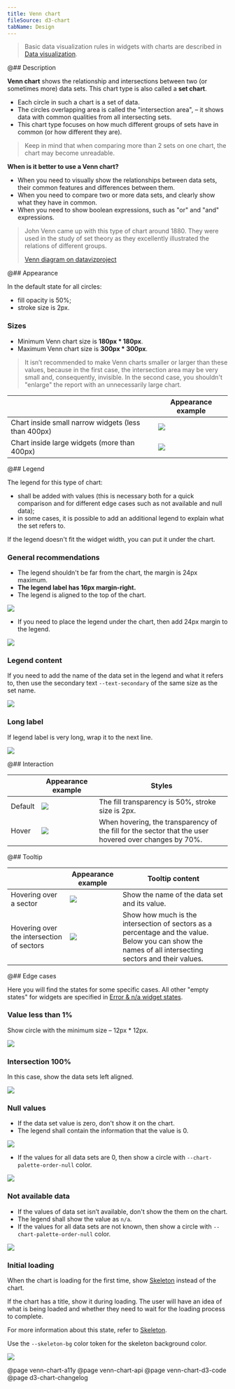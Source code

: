 ```yaml
---
title: Venn chart
fileSource: d3-chart
tabName: Design
---
```


> Basic data visualization rules in widgets with charts are described in [Data visualization](/data-display/d3-chart).

@## Description

**Venn chart** shows the relationship and intersections between two (or sometimes more) data sets. This chart type is also called a **set chart**.

- Each circle in such a chart is a set of data.
- The circles overlapping area is called the "intersection area", – it shows data with common qualities from all intersecting sets.
- This chart type focuses on how much different groups of sets have in common (or how different they are).

> Keep in mind that when comparing more than 2 sets on one chart, the chart may become unreadable.

**When is it better to use a Venn chart?**

- When you need to visually show the relationships between data sets, their common features and differences between them.
- When you need to compare two or more data sets, and clearly show what they have in common.
- When you need to show boolean expressions, such as "or" and "and" expressions.

> John Venn came up with this type of chart around 1880. They were used in the study of set theory as they excellently illustrated the relations of different groups.
>
> [Venn diagram on datavizproject](https://datavizproject.com/data-type/venn-diagram/)

@## Appearance

In the default state for all circles:

- fill opacity is 50%;
- stroke size is 2px.

### Sizes

- Minimum Venn chart size is **180px * 180px**.
- Maximum Venn chart size is **300px * 300px**.

> It isn’t recommended to make Venn charts smaller or larger than these values, because in the first case, the intersection area may be very small and, consequently, invisible. In the second case, you shouldn't "enlarge" the report with an unnecessarily large chart.

|                                                     | Appearance example                         |
| --------------------------------------------------- | ------------------------------------------ |
| Chart inside small narrow widgets (less than 400px) | ![](static/venn-small.png) |
| Chart inside large widgets (more than 400px)        | ![](static/venn-big.png)     |

@## Legend

The legend for this type of chart:

- shall be added with values (this is necessary both for a quick comparison and for different edge cases such as not available and null data);
- in some cases, it is possible to add an additional legend to explain what the set refers to.

If the legend doesn't fit the widget width, you can put it under the chart.

### General recommendations

- The legend shouldn't be far from the chart, the margin is 24px maximum.
- **The legend label has 16px margin-right.**
- The legend is aligned to the top of the chart.

![](static/venn-margins2.png)

- If you need to place the legend under the chart, then add 24px margin to the legend.

![](static/venn-margins3.png)

### Legend content

If you need to add the name of the data set in the legend and what it refers to, then use the secondary text `--text-secondary` of the same size as the set name.

![](static/venn-legend.png)

### Long label

If legend label is very long, wrap it to the next line.

![](static/venn-legend-long.png)

@## Interaction

|         | Appearance example                         | Styles                                                                                                |
| ------- | ------------------------------------------ | ----------------------------------------------------------------------------------------------------- |
| Default | ![](static/venn-big.png) | The fill transparency is 50%, stroke size is 2px.                                                     |
| Hover   | ![](static/venn-hover.png) | When hovering, the transparency of the fill for the sector that the user hovered over changes by 70%. |

@## Tooltip

|                                           | Appearance example                          | Tooltip content                                                                                                                                        |
| ----------------------------------------- | ------------------------------------------- | ------------------------------------------------------------------------------------------------------------------------------------------------------ |
| Hovering over a sector                    | ![](static/venn-hover.png)  | Show the name of the data set and its value.                                                                                                           |
| Hovering over the intersection of sectors | ![](static/venn-hover2.png) | Show how much is the intersection of sectors as a percentage and the value. Below you can show the names of all intersecting sectors and their values. |

@## Edge cases

Here you will find the states for some specific cases. All other "empty states" for widgets are specified in [Error & n/a widget states](/components/widget-empty/).

### Value less than 1%

Show circle with the minimum size – 12px * 12px.

![](static/venn-min.png)

### Intersection 100%

In this case, show the data sets left aligned.

![](static/venn-100-per-cent.png)

### Null values

- If the data set value is zero, don't show it on the chart.
- The legend shall contain the information that the value is 0.

![](static/venn-null.png)

- If the values for all data sets are 0, then show a circle with `--chart-palette-order-null` color.

![](static/venn-null-2.png)

### Not available data

- If the values of data set isn’t available, don't show the them on the chart.
- The legend shall show the value as `n/a`.
- If the values for all data sets are not known, then show a circle with `--chart-palette-order-null` color.

![](static/venn-na.png)

### Initial loading

When the chart is loading for the first time, show [Skeleton](/components/skeleton/) instead of the chart.

If the chart has a title, show it during loading. The user will have an idea of what is being loaded and whether they need to wait for the loading process to complete.

For more information about this state, refer to [Skeleton](/components/skeleton/).

Use the `--skeleton-bg` color token for the skeleton background color.

![](static/venn-skeleton.png)

@page venn-chart-a11y
@page venn-chart-api
@page venn-chart-d3-code
@page d3-chart-changelog
